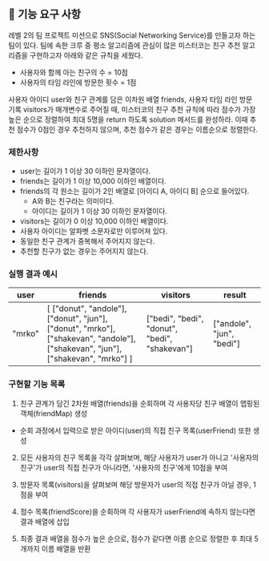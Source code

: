 ## 🚀 기능 요구 사항

레벨 2의 팀 프로젝트 미션으로 SNS(Social Networking Service)를 만들고자 하는 팀이 있다. 팀에 속한 크루 중 평소 알고리즘에 관심이 많은 미스터코는 친구 추천 알고리즘을 구현하고자 아래와 같은 규칙을 세웠다.

- 사용자와 함께 아는 친구의 수 = 10점
- 사용자의 타임 라인에 방문한 횟수 = 1점

사용자 아이디 user와 친구 관계를 담은 이차원 배열 friends, 사용자 타임 라인 방문 기록 visitors가 매개변수로 주어질 때, 미스터코의 친구 추천 규칙에 따라 점수가 가장 높은 순으로 정렬하여 최대 5명을 return 하도록 solution 메서드를 완성하라. 이때 추천 점수가 0점인 경우 추천하지 않으며, 추천 점수가 같은 경우는 이름순으로 정렬한다.

### 제한사항

- user는 길이가 1 이상 30 이하인 문자열이다.
- friends는 길이가 1 이상 10,000 이하인 배열이다.
- friends의 각 원소는 길이가 2인 배열로 [아이디 A, 아이디 B] 순으로 들어있다.
  - A와 B는 친구라는 의미이다.
  - 아이디는 길이가 1 이상 30 이하인 문자열이다.
- visitors는 길이가 0 이상 10,000 이하인 배열이다.
- 사용자 아이디는 알파벳 소문자로만 이루어져 있다.
- 동일한 친구 관계가 중복해서 주어지지 않는다.
- 추천할 친구가 없는 경우는 주어지지 않는다.

### 실행 결과 예시

| user   | friends                                                                                                                         | visitors                                      | result                    |
| ------ | ------------------------------------------------------------------------------------------------------------------------------- | --------------------------------------------- | ------------------------- |
| "mrko" | [ ["donut", "andole"], ["donut", "jun"], ["donut", "mrko"], ["shakevan", "andole"], ["shakevan", "jun"], ["shakevan", "mrko"] ] | ["bedi", "bedi", "donut", "bedi", "shakevan"] | ["andole", "jun", "bedi"] |

### 구현할 기능 목록

1. 친구 관계가 담긴 2차원 배열(friends)을 순회하며 각 사용자당 친구 배열이 맵핑된 객체(friendMap) 생성

- 순회 과정에서 입력으로 받은 아이디(user)의 직접 친구 목록(userFriend) 또한 생성

2. 모든 사용자의 친구 목록을 각각 살펴보며, 해당 사용자가 user가 아니고 '사용자의 친구'가 user의 직접 친구가 아니라면, '사용자의 친구'에게 10점을 부여

3. 방문자 목록(visitors)을 살펴보며 해당 방문자가 user의 직접 친구가 아닐 경우, 1점을 부여

4. 점수 목록(friendScore)을 순회하며 각 사용자가 userFriend에 속하지 않는다면 결과 배열에 삽입

5. 최종 결과 배열을 점수가 높은 순으로, 점수가 같다면 이름 순으로 정렬한 후 최대 5개까지 이름 배열을 반환
